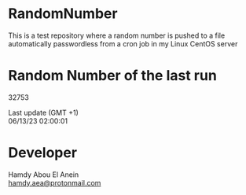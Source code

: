 # RandomNumber    
This is a test repository where a random number is pushed to a file automatically passwordless from a cron job in my Linux CentOS server    
# Random Number of the last run   
32753
      
Last update (GMT +1)    
06/13/23 02:00:01
# Developer    
Hamdy Abou El Anein   
hamdy.aea@protonmail.com
